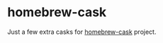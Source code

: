 homebrew-cask
=============

Just a few extra casks for [homebrew-cask](https://github.com/phinze/homebrew-cask) project.
